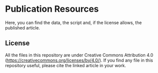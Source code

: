# Publication Resources
Here, you can find the data, the script and, if the license allows, the published article.


## License
All the files in this repository are under Creative Commons Attribution 4.0 (https://creativecommons.org/licenses/by/4.0/). If you find any file in this repository useful, please cite the linked article in your work.
